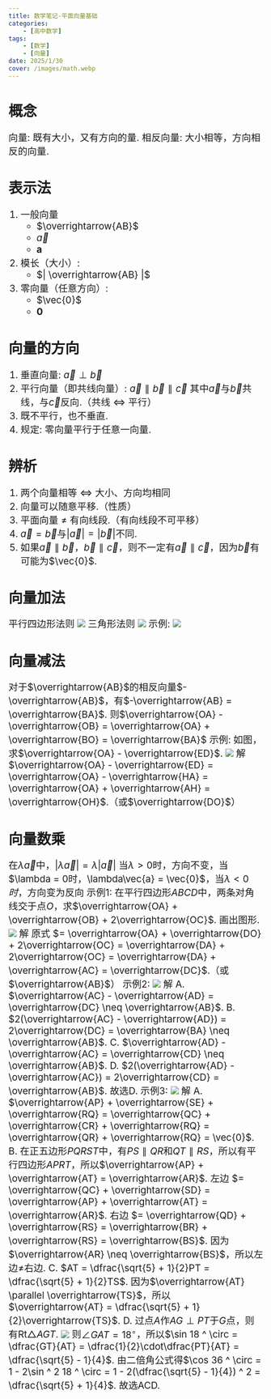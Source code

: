 ```yaml
---
title: 数学笔记-平面向量基础
categories:
    - [高中数学]
tags:
    - [数学]
    - [向量]
date: 2025/1/30
cover: /images/math.webp
---
```

# 概念
向量: 既有大小，又有方向的量.
相反向量: 大小相等，方向相反的向量.
# 表示法 
1. 一般向量
   - $\overrightarrow{AB}$
   - $\vec{a}$
   - $\boldsymbol{a}$
2. 模长（大小）: 
   - $| \overrightarrow{AB} |$
3. 零向量（任意方向）:
   - $\vec{0}$
   - $\boldsymbol{0}$
# 向量的方向
1. 垂直向量:
   $\vec{a} \perp \vec{b}$
2. 平行向量（即共线向量）:
   $\vec{a} \parallel \vec{b} \parallel \vec{c}$
   其中$\vec{a}$与$\vec{b}$共线，与$\vec{c}$反向.（共线 $\iff$ 平行）
3. 既不平行，也不垂直.
4. 规定: 零向量平行于任意一向量.
# 辨析
1. 两个向量相等 $\iff$ 大小、方向均相同
2. 向量可以随意平移.（性质）
3. 平面向量 $\neq$ 有向线段.（有向线段不可平移）
4. $\vec{a} = \vec{b}$与$|\vec{a}| = |\vec{b}|$不同.
5. 如果$\vec{a} \parallel \vec{b}$，$\vec{b} \parallel \vec{c}$，则不一定有$\vec{a} \parallel \vec{c}$，因为$\vec{b}$有可能为$\vec{0}$.
# 向量加法
平行四边形法则
![](/images/Maths/平面向量/平行四边形法则.png)
三角形法则
![](/images/Maths/平面向量/三角形法则.png)
示例:
![](/images/Maths/平面向量/正六边形.png)
# 向量减法
对于$\overrightarrow{AB}$的相反向量$-\overrightarrow{AB}$，有$-\overrightarrow{AB} = \overrightarrow{BA}$.
则$\overrightarrow{OA} - \overrightarrow{OB} = \overrightarrow{OA} + \overrightarrow{BO} = \overrightarrow{BA}$
示例:
如图，求$\overrightarrow{OA} - \overrightarrow{ED}$.
![](/images/Maths/平面向量/正八边形.png)
解 $\overrightarrow{OA} - \overrightarrow{ED} = \overrightarrow{OA} - \overrightarrow{HA} = \overrightarrow{OA} + \overrightarrow{AH} = \overrightarrow{OH}$.（或$\overrightarrow{DO}$）
# 向量数乘
在$\lambda\vec{a}$中，$|\lambda\vec{a}| = \lambda|\vec{a}|$
当$\lambda > 0$时，方向不变，当$\lambda = 0时，\lambda\vec{a} = \vec{0}$，当$\lambda < 0 时$，方向变为反向
示例1:
在平行四边形$ABCD$中，两条对角线交于点$O$，求$\overrightarrow{OA} + \overrightarrow{OB} + 2\overrightarrow{OC}$.
画出图形.
![](/images/Maths/平面向量/平行四边形.png)
解 原式 $= \overrightarrow{OA} + \overrightarrow{DO} + 2\overrightarrow{OC} = \overrightarrow{DA} + 2\overrightarrow{OC} = \overrightarrow{DA} + \overrightarrow{AC} = \overrightarrow{DC}$.（或$\overrightarrow{AB}$）
示例2:
![](/images/Maths/平面向量/圆.png)
解 A. $\overrightarrow{AC} - \overrightarrow{AD} = \overrightarrow{DC} \neq \overrightarrow{AB}$.
B. $2(\overrightarrow{AC} - \overrightarrow{AD}) = 2\overrightarrow{DC} = \overrightarrow{BA} \neq \overrightarrow{AB}$.
C. $\overrightarrow{AD} - \overrightarrow{AC} = \overrightarrow{CD} \neq \overrightarrow{AB}$.
D. $2(\overrightarrow{AD} - \overrightarrow{AC}) = 2\overrightarrow{CD} = \overrightarrow{AB}$.
故选D.
示例3:
![](/images/Maths/平面向量/五角星.png)
解 A. $\overrightarrow{AP} + \overrightarrow{SE} + \overrightarrow{RQ} = \overrightarrow{QC} + \overrightarrow{CR} + \overrightarrow{RQ} = \overrightarrow{QR} + \overrightarrow{RQ} = \vec{0}$.
B. 在正五边形$PQRST$中，有$PS \parallel QR$和$QT \parallel RS$，所以有平行四边形$APRT$，所以$\overrightarrow{AP} + \overrightarrow{AT} = \overrightarrow{AR}$.
左边 $= \overrightarrow{QC} + \overrightarrow{SD} = \overrightarrow{AP} + \overrightarrow{AT} = \overrightarrow{AR}$.
右边 $= \overrightarrow{QD} + \overrightarrow{RS} = \overrightarrow{BR} + \overrightarrow{RS} = \overrightarrow{BS}$.
因为$\overrightarrow{AR} \neq \overrightarrow{BS}$，所以左边$\neq$右边.
C. $AT = \dfrac{\sqrt{5} + 1}{2}PT = \dfrac{\sqrt{5} + 1}{2}TS$.
因为$\overrightarrow{AT} \parallel \overrightarrow{TS}$，所以$\overrightarrow{AT} = \dfrac{\sqrt{5} + 1}{2}\overrightarrow{TS}$.
D. 过点$A$作$AG \perp PT$于$G$点，则有$\mathrm{Rt}\triangle AGT$.
![](/images/Maths/平面向量/五角星D.png)
则$\angle GAT = 18 ^ \circ$，所以$\sin 18 ^ \circ = \dfrac{GT}{AT} = \dfrac{1}{2}\cdot\dfrac{PT}{AT} = \dfrac{\sqrt{5} - 1}{4}$.
由二倍角公式得$\cos 36 ^ \circ = 1 - 2\sin ^ 2 18 ^ \circ = 1 - 2(\dfrac{\sqrt{5} - 1}{4}) ^ 2 = \dfrac{\sqrt{5} + 1}{4}$.
故选ACD.
<style>
    p {font-size: 14pt;}
    li {font-size: 14pt;}
    center {font-size: 16pt;}
</style>